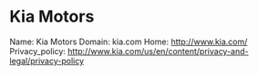
# Kia Motors

Name: Kia Motors
Domain: kia.com
Home: http://www.kia.com/
Privacy_policy: http://www.kia.com/us/en/content/privacy-and-legal/privacy-policy
